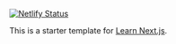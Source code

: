 [![Netlify Status](https://api.netlify.com/api/v1/badges/1d5a09bc-59b4-400e-bf97-624cdbf787fd/deploy-status)](https://app.netlify.com/sites/vigorous-rosalind-43d630/deploys)

This is a starter template for [Learn Next.js](https://nextjs.org/learn).